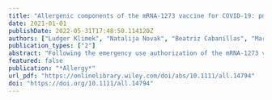 ```yaml
---
title: "Allergenic components of the mRNA-1273 vaccine for COVID-19: possible involvement of polyethylene glycol and IgG-mediated complement activation"
date: 2021-01-01
publishDate: 2022-05-31T17:48:50.114120Z
authors: ["Ludger Klimek", "Natalija Novak", "Beatriz Cabanillas", "Marek Jutel", "Jean Bousquet", "Cezmi A. Akdis"]
publication_types: ["2"]
abstract: "Following the emergency use authorization of the mRNA-1273 vaccine on the 18thof December2020,two mRNAvaccinesare in current use for the prevention of coronavirus disease 2019 (COVID-19). For both mRNA vaccines, the phase IIIpivotal trials excluded individuals with a history of allergy tovaccine components.Immediately after the initiation of vaccination in the United Kingdom, Canada, and the US, anaphylactic reactions were reported. While the culprit trigger requires investigation, initial reports suggested the excipient polyethylene glycol 2000 (PEG-2000) -contained in both vaccines as the PEG-micellar carrier system - as the potentialculprit. Surface PEG chains form a hydrate shell to increasestability and prevent opsonization. Allergic reactions to such PEGylated lipids can be IgE-mediated,but may alsoresult from complement activation-related pseudoallergy (CARPA) that has been described insimilar liposomes. In addition, mRNA-1273 also contains tromethamine (trometamol), which has been reported to cause anaphylaxis to substances such asgadolinium-based contrast media. Skin prick, intradermal and epicutaneoustests, in vitro sIgE assessment, evaluation ofsIgG/IgM,as well as basophil activation tests are being used to demonstrate allergic reactions to various components of the vaccines."
featured: false
publication: "*Allergy*"
url_pdf: "https://onlinelibrary.wiley.com/doi/abs/10.1111/all.14794"
doi: "https://doi.org/10.1111/all.14794"
---
```


